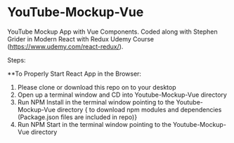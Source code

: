 # YouTube-Mockup-Vue
YouTube Mockup App with Vue Components. Coded along with Stephen Grider in Modern React with Redux Udemy Course (https://www.udemy.com/react-redux/).

Steps:

**To Properly Start React App in the Browser:

1. Please clone or download this repo on to your desktop
2. Open up a terminal window and CD into Youtube-Mockup-Vue directory 
3. Run NPM Install in the terminal window pointing to the Youtube-Mockup-Vue directory { to download npm modules and dependencies (Package.json files are included in repo)}
4. Run NPM Start in the terminal window pointing to the Youtube-Mockup-Vue directory
